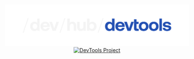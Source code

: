 <div align="center">
  <a href="https://github.com/near-devhub">
    <img alt="DevTools" src="./assets/devtools.svg">
  </a>
<a href="https://github.com/orgs/near/projects/156">
    <img alt="DevTools Project" src="https://img.shields.io/badge/🛠️_Developer_Tools_Project_Tracking-0F52BA?style=for-the-badge">
</a>
</div>

